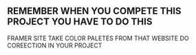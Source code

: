 ## REMEMBER WHEN YOU COMPETE THIS PROJECT YOU HAVE TO DO THIS
FRAMER SITE TAKE COLOR PALETES FROM THAT WEBSITE DO COREECTION IN YOUR PROJECT 